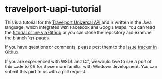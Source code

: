 travelport-uapi-tutorial
========================

This is a tutorial for the [Travelport Universal API](http://developer.travelport.com/app/developer-network/universal-api) and is written in the Java language, which integrates with Facebook and Google Maps.  You can read the [tutorial online via Github](http://travelport.github.com/travelport-uapi-tutorial/) or you can clone the repository and examine the branch 'gh-pages'.

If you have questions or comments, please post them to the [issue tracker in Github](https://github.com/Travelport/travelport-uapi-tutorial/issues).

If you are experienced with WSDL and C#, we would love to see a port of this code to C# for those more familiar with Windows development.   You can submit this port to us with a pull request.
